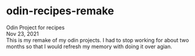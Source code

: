 # odin-recipes-remake
Odin Project for recipes  
Nov 23, 2021  
This is my remake of my odin projects. I had to stop working for about two months so that I would refresh my memory with doing it over agian.  

